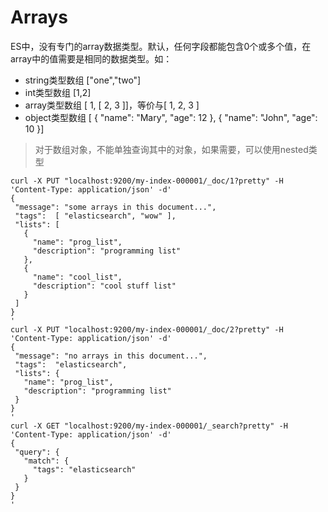 # Arrays

ES中，没有专门的array数据类型。默认，任何字段都能包含0个或多个值，在array中的值需要是相同的数据类型。如：

* string类型数组 ["one","two"]
* int类型数组  [1,2]
* array类型数组   [ 1, [ 2, 3 ]]，等价与[ 1, 2, 3 ]
* object类型数组   [ { "name": "Mary", "age": 12 }, { "name": "John", "age": 10 }]

>对于数组对象，不能单独查询其中的对象，如果需要，可以使用nested类型
 

 ```
 curl -X PUT "localhost:9200/my-index-000001/_doc/1?pretty" -H 'Content-Type: application/json' -d'
{
  "message": "some arrays in this document...",
  "tags":  [ "elasticsearch", "wow" ], 
  "lists": [ 
    {
      "name": "prog_list",
      "description": "programming list"
    },
    {
      "name": "cool_list",
      "description": "cool stuff list"
    }
  ]
}
'
curl -X PUT "localhost:9200/my-index-000001/_doc/2?pretty" -H 'Content-Type: application/json' -d'
{
  "message": "no arrays in this document...",
  "tags":  "elasticsearch",
  "lists": {
    "name": "prog_list",
    "description": "programming list"
  }
}
'
curl -X GET "localhost:9200/my-index-000001/_search?pretty" -H 'Content-Type: application/json' -d'
{
  "query": {
    "match": {
      "tags": "elasticsearch" 
    }
  }
}
'

 ```